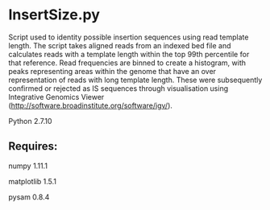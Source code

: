 # InsertSize.py

Script used to identity possible insertion sequences using read template length. The script takes aligned reads from an indexed bed file and calculates reads with a template length within the top 99th percentile for that reference. Read frequencies are binned to create a histogram, with peaks representing areas within the genome that have an over representation of reads with long template length. These were subsequently confirmed or rejected as IS sequences through visualisation using Integrative Genomics Viewer (http://software.broadinstitute.org/software/igv/).

Python 2.7.10

## Requires:

numpy 1.11.1 

matplotlib 1.5.1

pysam 0.8.4
